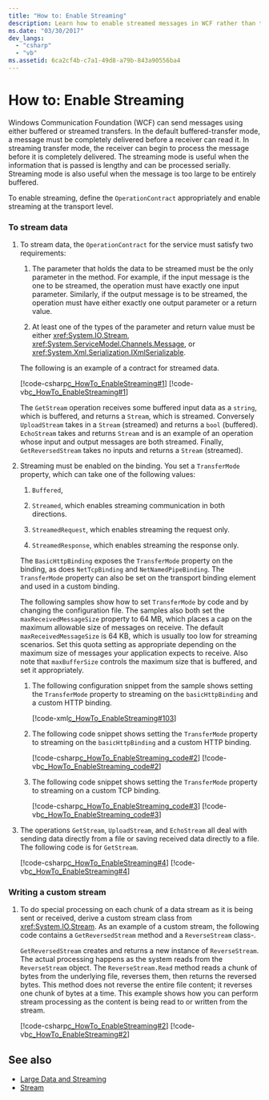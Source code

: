 ```yaml
---
title: "How to: Enable Streaming"
description: Learn how to enable streamed messages in WCF rather than the default buffered transfers, which must be completely received before they are processed.
ms.date: "03/30/2017"
dev_langs: 
  - "csharp"
  - "vb"
ms.assetid: 6ca2cf4b-c7a1-49d8-a79b-843a90556ba4
---
```

# How to: Enable Streaming
Windows Communication Foundation (WCF) can send messages using either buffered or streamed transfers. In the default buffered-transfer mode, a message must be completely delivered before a receiver can read it. In streaming transfer mode, the receiver can begin to process the message before it is completely delivered. The streaming mode is useful when the information that is passed is lengthy and can be processed serially. Streaming mode is also useful when the message is too large to be entirely buffered.  
  
 To enable streaming, define the `OperationContract` appropriately and enable streaming at the transport level.  
  
### To stream data  
  
1. To stream data, the `OperationContract` for the service must satisfy two requirements:  
  
    1. The parameter that holds the data to be streamed must be the only parameter in the method. For example, if the input message is the one to be streamed, the operation must have exactly one input parameter. Similarly, if the output message is to be streamed, the operation must have either exactly one output parameter or a return value.  
  
    2. At least one of the types of the parameter and return value must be either <xref:System.IO.Stream>, <xref:System.ServiceModel.Channels.Message>, or <xref:System.Xml.Serialization.IXmlSerializable>.  
  
     The following is an example of a contract for streamed data.  
  
     [!code-csharp[c_HowTo_EnableStreaming#1](../../../../samples/snippets/csharp/VS_Snippets_CFX/c_howto_enablestreaming/cs/service.cs#1)]
     [!code-vb[c_HowTo_EnableStreaming#1](../../../../samples/snippets/visualbasic/VS_Snippets_CFX/c_howto_enablestreaming/vb/service.vb#1)]  
  
     The `GetStream` operation receives some buffered input data as a `string`, which is buffered, and returns a `Stream`, which is streamed. Conversely `UploadStream` takes in a `Stream` (streamed) and returns a `bool` (buffered). `EchoStream` takes and returns `Stream` and is an example of an operation whose input and output messages are both streamed. Finally, `GetReversedStream` takes no inputs and returns a `Stream` (streamed).  
  
2. Streaming must be enabled on the binding. You set a `TransferMode` property, which can take one of the following values:  
  
    1. `Buffered`,  
  
    2. `Streamed`, which enables streaming communication in both directions.  
  
    3. `StreamedRequest`, which enables streaming the request only.  
  
    4. `StreamedResponse`, which enables streaming the response only.  
  
     The `BasicHttpBinding` exposes the `TransferMode` property on the binding, as does `NetTcpBinding` and `NetNamedPipeBinding`. The `TransferMode` property can also be set on the transport binding element and used in a custom binding.  
  
     The following samples show how to set `TransferMode` by code and by changing the configuration file. The samples also both set the `maxReceivedMessageSize` property to 64 MB, which places a cap on the maximum allowable size of messages on receive. The default `maxReceivedMessageSize` is 64 KB, which is usually too low for streaming scenarios. Set this quota setting as appropriate depending on the maximum size of messages your application expects to receive. Also note that `maxBufferSize` controls the maximum size that is buffered, and set it appropriately.  
  
    1. The following configuration snippet from the sample shows setting the `TransferMode` property to streaming on the `basicHttpBinding` and a custom HTTP binding.  
  
         [!code-xml[c_HowTo_EnableStreaming#103](../../../../samples/snippets/csharp/VS_Snippets_CFX/c_howto_enablestreaming/common/app.config#103)]
  
    2. The following code snippet shows setting the `TransferMode` property to streaming on the `basicHttpBinding` and a custom HTTP binding.  
  
         [!code-csharp[c_HowTo_EnableStreaming_code#2](../../../../samples/snippets/csharp/VS_Snippets_CFX/c_howto_enablestreaming_code/cs/c_howto_enablestreaming_code.cs#2)]
         [!code-vb[c_HowTo_EnableStreaming_code#2](../../../../samples/snippets/visualbasic/VS_Snippets_CFX/c_howto_enablestreaming_code/vb/c_howto_enablestreaming_code.vb#2)]  
  
    3. The following code snippet shows setting the `TransferMode` property to streaming on a custom TCP binding.  
  
         [!code-csharp[c_HowTo_EnableStreaming_code#3](../../../../samples/snippets/csharp/VS_Snippets_CFX/c_howto_enablestreaming_code/cs/c_howto_enablestreaming_code.cs#3)]
         [!code-vb[c_HowTo_EnableStreaming_code#3](../../../../samples/snippets/visualbasic/VS_Snippets_CFX/c_howto_enablestreaming_code/vb/c_howto_enablestreaming_code.vb#3)]  
  
3. The operations `GetStream`, `UploadStream`, and `EchoStream` all deal with sending data directly from a file or saving received data directly to a file. The following code is for `GetStream`.  
  
     [!code-csharp[c_HowTo_EnableStreaming#4](../../../../samples/snippets/csharp/VS_Snippets_CFX/c_howto_enablestreaming/cs/service.cs#4)]
     [!code-vb[c_HowTo_EnableStreaming#4](../../../../samples/snippets/visualbasic/VS_Snippets_CFX/c_howto_enablestreaming/vb/service.vb#4)]  
  
### Writing a custom stream  
  
1. To do special processing on each chunk of a data stream as it is being sent or received, derive a custom stream class from <xref:System.IO.Stream>. As an example of a custom stream, the following code contains a `GetReversedStream` method and a `ReverseStream` class-.  
  
     `GetReversedStream` creates and returns a new instance of `ReverseStream`. The actual processing happens as the system reads from the `ReverseStream` object. The `ReverseStream.Read` method reads a chunk of bytes from the underlying file, reverses them, then returns the reversed bytes. This method does not reverse the entire file content; it reverses one chunk of bytes at a time. This example shows how you can perform stream processing as the content is being read to or written from the stream.  
  
     [!code-csharp[c_HowTo_EnableStreaming#2](../../../../samples/snippets/csharp/VS_Snippets_CFX/c_howto_enablestreaming/cs/service.cs#2)]
     [!code-vb[c_HowTo_EnableStreaming#2](../../../../samples/snippets/visualbasic/VS_Snippets_CFX/c_howto_enablestreaming/vb/service.vb#2)]  
  
## See also

- [Large Data and Streaming](large-data-and-streaming.md)
- [Stream](../samples/stream.md)
